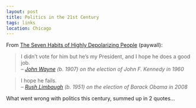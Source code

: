 ```yaml
---
layout: post
title: Politics in the 21st Century
tags: links
location: Chicago
---
```


From [The Seven Habits of Highly Depolarizing People](http://www.the-american-interest.com/2016/02/17/the-seven-habits-of-highly-depolarizing-people/) (paywall):

> I didn’t vote for him but he’s my President, and I hope he does a good job.  
> *– [John Wayne](http://www.qotd.org/search/single.html?qid=39193) (b. 1907) on the election of John F. Kennedy in 1960*

> I hope he fails.  
> *– [Rush Limbaugh](http://www.rushlimbaugh.com/daily/2009/01/16/limbaugh_i_hope_obama_fails) (b. 1951) on the election of Barack Obama in 2008*

What went wrong with politics this century, summed up in 2 quotes...
